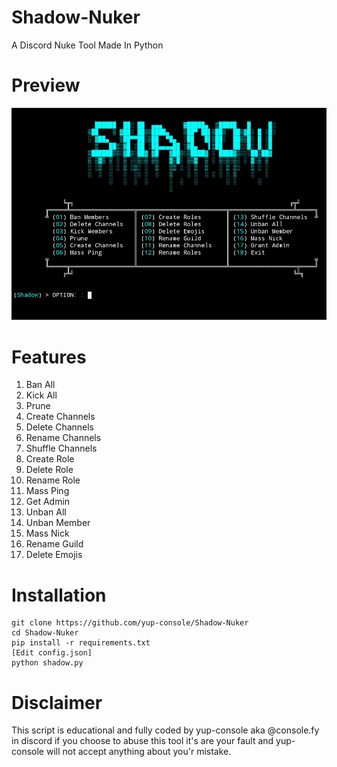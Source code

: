 # Shadow-Nuker
A Discord Nuke Tool Made In Python

# Preview
![shadow](shadow.jpg)

# Features
1. Ban All
2. Kick All
3. Prune
4. Create Channels
5. Delete Channels
6. Rename Channels
7. Shuffle Channels
8. Create Role
9. Delete Role
10. Rename Role
11. Mass Ping
12. Get Admin
13. Unban All
14. Unban Member
15. Mass Nick
16. Rename Guild
17. Delete Emojis

# Installation
```
git clone https://github.com/yup-console/Shadow-Nuker
cd Shadow-Nuker
pip install -r requirements.txt
[Edit config.json]
python shadow.py
```

# Disclaimer
This script is educational and fully coded by yup-console aka @console.fy in discord if you choose to abuse this tool it's are your fault and yup-console will not accept anything about you'r mistake.
